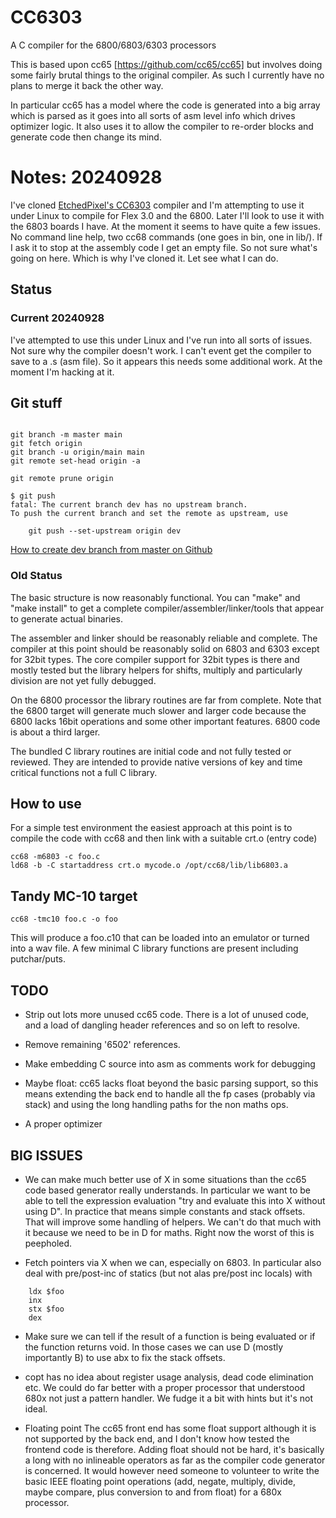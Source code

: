 # CC6303

A C compiler for the 6800/6803/6303 processors

This is based upon cc65 [https://github.com/cc65/cc65] but involves doing
some fairly brutal things to the original compiler. As such I currently have
no plans to merge it back the other way.

In particular cc65 has a model where the code is generated into a big array
which is parsed as it goes into all sorts of asm level info which drives
optimizer logic. It also uses it to allow the compiler to re-order blocks
and generate code then change its mind.

# Notes: 20240928

I've cloned [EtchedPixel's CC6303](https://github.com/EtchedPixels/CC6303)
compiler and I'm attempting to use it under Linux to compile for Flex
3.0 and the 6800. Later I'll look to use it with the 6803 boards I
have. At the moment it seems to have quite a few issues. No command
line help, two cc68 commands (one goes in bin, one in lib/). If I ask
it to stop at the assembly code I get an empty file. So not sure
what's going on here. Which is why I've cloned it. Let see what I can
do.

## Status

### Current 20240928

I've attempted to use this under Linux and I've run into all sorts of
issues. Not sure why the compiler doesn't work. I can't event get the
compiler to save to a .s (asm file). So it appears this needs some
additional work. At the moment I'm hacking at it.

## Git stuff
```

git branch -m master main
git fetch origin
git branch -u origin/main main
git remote set-head origin -a

git remote prune origin

$ git push
fatal: The current branch dev has no upstream branch.
To push the current branch and set the remote as upstream, use

    git push --set-upstream origin dev

```

[How to create dev branch from master on Github](https://stackoverflow.com/questions/39478482/how-to-create-development-branch-from-master-on-github)

### Old Status
The basic structure is now reasonably functional. You can "make" and "make
install" to get a complete compiler/assembler/linker/tools that appear
to generate actual binaries.

The assembler and linker should be reasonably reliable and complete. The
compiler at this point should be reasonably solid on 6803 and 6303 except for
32bit types. The core compiler support for 32bit types is there and mostly
tested but the library helpers for shifts, multiply and particularly division
are not yet fully debugged.

On the 6800 processor the library routines are far from complete. Note that
the 6800 target will generate much slower and larger code because the 6800
lacks 16bit operations and some other important features. 6800 code is about
a third larger.

The bundled C library routines are initial code and not fully tested or reviewed.
They are intended to provide native versions of key and time critical functions
not a full C library.

## How to use

For a simple test environment the easiest approach at this point is to
compile the code with cc68 and then link with a suitable crt.o (entry code)

````
cc68 -m6803 -c foo.c
ld68 -b -C startaddress crt.o mycode.o /opt/cc68/lib/lib6803.a
````

## Tandy MC-10 target

````
cc68 -tmc10 foo.c -o foo
````

This will produce a foo.c10 that can be loaded into an emulator or turned
into a wav file. A few minimal C library functions are present including
putchar/puts.

## TODO

- Strip out lots more unused cc65 code. There is a lot of unused code,
  and a load of dangling header references and so on left to resolve.

- Remove remaining '6502' references.

- Make embedding C source into asm as comments work for debugging

- Maybe float: cc65 lacks float beyond the basic parsing support, so this
  means extending the back end to handle all the fp cases (probably via
  stack) and using the long handling paths for the non maths ops.

- A proper optimizer

## BIG ISSUES

- We can make much better use of X in some situations than the cc65 code
  based generator really understands. In particular we want to be able to
  tell the expression evaluation "try and evaluate this into X without using
  D". In practice that means simple constants and stack offsets. That will
  improve some handling of helpers. We can't do that much with it because
  we need to be in D for maths. Right now the worst of this is peepholed.

- Fetch pointers via X when we can, especially on 6803. In particular also
  deal with pre/post-inc of statics (but not alas pre/post inc locals) with

````
	ldx $foo
	inx
	stx $foo
	dex
````
- Make sure we can tell if the result of a function is being evaluated or if
  the function returns void. In those cases we can use D (mostly importantly
  B) to use abx to fix the stack offsets.

- copt has no idea about register usage analysis, dead code elimination etc.
  We could do far better with a proper processor that understood 680x not
  just a pattern handler. We fudge it a bit with hints but it's not ideal.

- Floating point
  The cc65 front end has some float support although it is not supported by
  the back end, and I don't know how tested the frontend code is therefore.
  Adding float should not be hard, it's basically a long with no inlineable
  operators as far as the compiler code generator is concerned. It would
  however need someone to volunteer to write the basic IEEE floating point
  operations (add, negate, multiply, divide, maybe compare, plus conversion
  to and from float) for a 680x processor.
